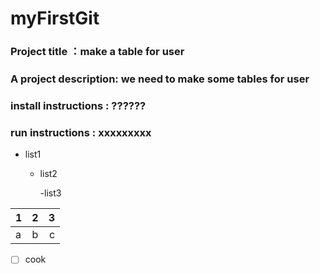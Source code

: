 # myFirstGit


### Project title ：make a table  for user

### A project description: we need to make some tables for user 

### install instructions : ??????

### run instructions : xxxxxxxxx

- list1

  - list2
  
    -list3

1|2|3
:----|:-----:|-----:
a|b|c


- [ ] cook
